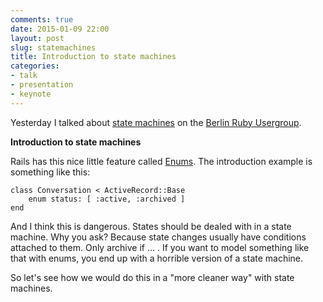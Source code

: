 ```yaml
---
comments: true
date: 2015-01-09 22:00
layout: post
slug: statemachines
title: Introduction to state machines
categories:
- talk
- presentation
- keynote
---
```

Yesterday I talked about [state machines](https://en.wikipedia.org/wiki/Finite-state_machine)
on the [Berlin Ruby Usergroup](http://berlin.onruby.de).

**Introduction to state machines**

Rails has this nice little feature called [Enums](http://edgeapi.rubyonrails.org/classes/ActiveRecord/Enum.html). The introduction example is something like this:

    class Conversation < ActiveRecord::Base
        enum status: [ :active, :archived ] 
    end

And I think this is dangerous. States should be dealed with in a state machine. Why you ask? Because state changes usually have conditions attached to them. Only archive if ... . If you want to model something like that with enums, you end up with a horrible version of a state machine.

So let's see how we would do this in a "more cleaner way" with state machines.

<script async class="speakerdeck-embed" data-id="ef7cb7b079bc0132d3421ad5c3c2c16b" data-ratio="1.33333333333333" src="//speakerdeck.com/assets/embed.js"></script>
